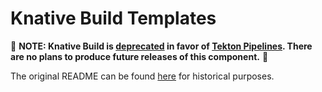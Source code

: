 # Knative Build Templates

:rotating_light: **NOTE: Knative Build is
[deprecated](https://github.com/knative/build/issues/614) in favor of [Tekton
Pipelines](https://github.com/tektoncd/pipeline). There are no plans to
produce future releases of this component.** :rotating_light:

The original README can be found [here](./README-old.md) for historical
purposes.
